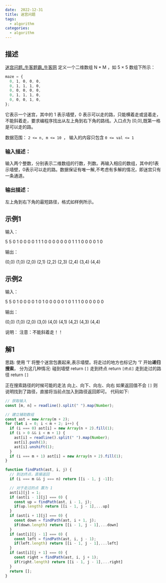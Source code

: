 ```yaml
---
date:  2022-12-31
title: 迷宫问题
tags: 
  - algorithm
categories:
  - algorithm
---
```


## 描述
[迷宫问题_牛客题霸_牛客网](https://www.nowcoder.com/practice/cf24906056f4488c9ddb132f317e03bc?tpId=37&tqId=21266&rp=1&ru=/exam/oj/ta&qru=/exam/oj/ta&sourceUrl=%2Fexam%2Foj%2Fta%3FtpId%3D37&difficulty=undefined&judgeStatus=undefined&tags=&title=)
定义一个二维数组 N * M ，如 5 × 5 数组下所示：
```js
maze = {  
  0, 1, 0, 0, 0,  
  0, 1, 1, 1, 0,  
  0, 0, 0, 0, 0,  
  0, 1, 1, 1, 0,  
  0, 0, 0, 1, 0,  
};
```

它表示一个迷宫，其中的 1 表示墙壁，0 表示可以走的路，只能横着走或竖着走，不能斜着走，要求编程序找出从左上角到右下角的路线。入口点为 [0,0],既第一格是可以走的路。

数据范围： `2 <= n, m <= 10 `， 输入的内容只包含 `0 <= val <= 1  `

### 输入描述：

输入两个整数，分别表示二维数组的行数，列数。再输入相应的数组，其中的1表示墙壁，0表示可以走的路。数据保证有唯一解,不考虑有多解的情况，即迷宫只有一条通道。  

### 输出描述：

左上角到右下角的最短路径，格式如样例所示。

## 示例1

输入：

5 5
0 1 0 0 0
0 1 1 1 0
0 0 0 0 0
0 1 1 1 0
0 0 0 1 0

输出：

(0,0)
(1,0)
(2,0)
(2,1)
(2,2)
(2,3)
(2,4)
(3,4)
(4,4)

## 示例2

输入：

5 5
0 1 0 0 0
0 1 0 1 0
0 0 0 0 1
0 1 1 1 0
0 0 0 0 0

输出：

(0,0)
(1,0)
(2,0)
(3,0)
(4,0)
(4,1)
(4,2)
(4,3)
(4,4)

说明：
注意：不能斜着走！！

## 解1
思路:
使用 ‘1’ 将整个迷宫包裹起来,表示墙壁。将走过的地方也标记为 ‘1’
开始**递归搜索**，
分为这几种情况:
碰到墙壁 return `[]`
走到终点 return `[终点]`
走到走过的路径 return `[]`

正在搜索路径的时候可能的走法
向上、向下、向左、向右
如果返回值不会 `[]` 则说明找到了路径，直接将当前点加入到路径返回即可。
代码如下:
```js
// 获取输入
const [m, n] = readline().split(" ").map(Number);

// 建立辅助数组
const ast = new Array(m + 2);
for (let i = 0; i < m + 2; i++) {
  if (i === 0) ast[i] = new Array(n + 2).fill(1);
  if (i > 0 && i < m + 1) {
    ast[i] = readline().split(" ").map(Number);
    ast[i].push(1);
    ast[i].unshift(1);
  }
  if (i === m + 1) ast[i] = new Array(n + 2).fill(1);
}

function findPath(ast, i, j) {
  // 到达终点，直接返回
  if (i === m && j === n) return [[i - 1, j -1]];

  // 对于走过的点 置为 1
  ast[i][j] = 1; 
  if (ast[i - 1][j] === 0) {
    const up = findPath(ast, i - 1, j);
    if(up.length) return [[i - 1, j - 1],...up]
  }
  if (ast[i + 1][j] === 0) {
    const down = findPath(ast, i + 1, j);
    if(down.length) return [[i - 1, j - 1],...down] 
  }
  if (ast[i][j - 1] === 0) {
    const left = findPath(ast, i, j - 1);
    if(left.length) return [[i - 1, j - 1],...left]
  }
  if (ast[i][j + 1] === 0) {
    const right = findPath(ast, i, j + 1);
    if(right.length) return [[i - 1, j - 1],...right]
  }
  return [];
}
```